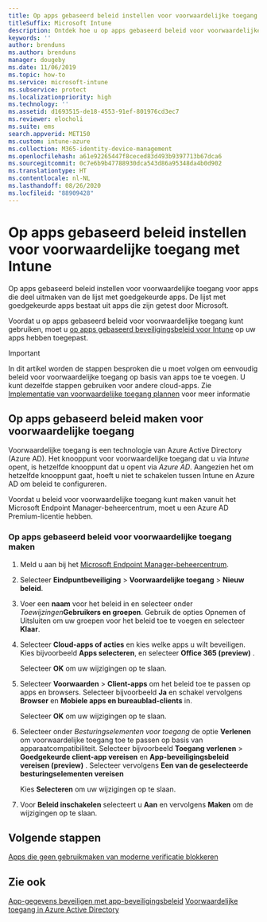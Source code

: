 ```yaml
---
title: Op apps gebaseerd beleid instellen voor voorwaardelijke toegang met Intune
titleSuffix: Microsoft Intune
description: Ontdek hoe u op apps gebaseerd beleid voor voorwaardelijke toegang maakt met Intune.
keywords: ''
author: brenduns
ms.author: brenduns
manager: dougeby
ms.date: 11/06/2019
ms.topic: how-to
ms.service: microsoft-intune
ms.subservice: protect
ms.localizationpriority: high
ms.technology: ''
ms.assetid: d1693515-de18-4553-91ef-801976cd3ec7
ms.reviewer: elocholi
ms.suite: ems
search.appverid: MET150
ms.custom: intune-azure
ms.collection: M365-identity-device-management
ms.openlocfilehash: a61e92265447f8ceced83d493b9397713b67dca6
ms.sourcegitcommit: 0c7e6b9b47788930dca543d86a95348da4b0d902
ms.translationtype: HT
ms.contentlocale: nl-NL
ms.lasthandoff: 08/26/2020
ms.locfileid: "88909428"
---
```

# <a name="set-up-app-based-conditional-access-policies-with-intune"></a>Op apps gebaseerd beleid instellen voor voorwaardelijke toegang met Intune

Op apps gebaseerd beleid instellen voor voorwaardelijke toegang voor apps die deel uitmaken van de lijst met goedgekeurde apps. De lijst met goedgekeurde apps bestaat uit apps die zijn getest door Microsoft.

Voordat u op apps gebaseerd beleid voor voorwaardelijke toegang kunt gebruiken, moet u [op apps gebaseerd beveiligingsbeleid voor Intune](../apps/app-protection-policies.md) op uw apps hebben toegepast.

> [!IMPORTANT]
> In dit artikel worden de stappen besproken die u moet volgen om eenvoudig beleid voor voorwaardelijke toegang op basis van apps toe te voegen. U kunt dezelfde stappen gebruiken voor andere cloud-apps. Zie [Implementatie van voorwaardelijke toegang plannen](/azure/active-directory/conditional-access/plan-conditional-access) voor meer informatie

## <a name="create-app-based-conditional-access-policies"></a>Op apps gebaseerd beleid maken voor voorwaardelijke toegang

Voorwaardelijke toegang is een technologie van Azure Active Directory (Azure AD). Het knooppunt voor voorwaardelijke toegang dat u via *Intune* opent, is hetzelfde knooppunt dat u opent via *Azure AD*. Aangezien het om hetzelfde knooppunt gaat, hoeft u niet te schakelen tussen Intune en Azure AD om beleid te configureren.

Voordat u beleid voor voorwaardelijke toegang kunt maken vanuit het Microsoft Endpoint Manager-beheercentrum, moet u een Azure AD Premium-licentie hebben.

### <a name="to-create-an-app-based-conditional-access-policy"></a>Op apps gebaseerd beleid voor voorwaardelijke toegang maken

1. Meld u aan bij het [Microsoft Endpoint Manager-beheercentrum](https://go.microsoft.com/fwlink/?linkid=2109431).

2. Selecteer **Eindpuntbeveiliging** > **Voorwaardelijke toegang** > **Nieuw beleid**.

3. Voer een **naam** voor het beleid in en selecteer onder *Toewijzingen***Gebruikers en groepen**. Gebruik de opties Opnemen of Uitsluiten om uw groepen voor het beleid toe te voegen en selecteer **Klaar**.

4. Selecteer **Cloud-apps of acties** en kies welke apps u wilt beveiligen. Kies bijvoorbeeld **Apps selecteren**, en selecteer **Office 365 (preview)** .

   Selecteer **OK** om uw wijzigingen op te slaan.

5. Selecteer **Voorwaarden** > **Client-apps** om het beleid toe te passen op apps en browsers. Selecteer bijvoorbeeld **Ja** en schakel vervolgens **Browser** en **Mobiele apps en bureaublad-clients** in.

   Selecteer **OK** om uw wijzigingen op te slaan.

6. Selecteer onder *Besturingselementen voor toegang* de optie **Verlenen** om voorwaardelijke toegang toe te passen op basis van apparaatcompatibiliteit. Selecteer bijvoorbeeld **Toegang verlenen** > **Goedgekeurde client-app vereisen** en **App-beveiligingsbeleid vereisen (preview)** . Selecteer vervolgens **Een van de geselecteerde besturingselementen vereisen**

   Kies **Selecteren** om uw wijzigingen op te slaan.

7. Voor **Beleid inschakelen** selecteert u **Aan** en vervolgens **Maken** om de wijzigingen op te slaan.





## <a name="next-steps"></a>Volgende stappen
[Apps die geen gebruikmaken van moderne verificatie blokkeren](app-modern-authentication-block.md)

## <a name="see-also"></a>Zie ook

[App-gegevens beveiligen met app-beveiligingsbeleid](../apps/app-protection-policies.md)
[Voorwaardelijke toegang in Azure Active Directory](/azure/active-directory/active-directory-conditional-access)